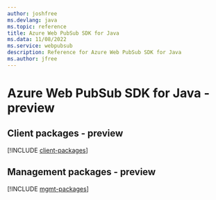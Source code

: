 ```yaml
---
author: joshfree
ms.devlang: java
ms.topic: reference
title: Azure Web PubSub SDK for Java
ms.data: 11/08/2022
ms.service: webpubsub
description: Reference for Azure Web PubSub SDK for Java
ms.author: jfree
---
```

# Azure Web PubSub SDK for Java - preview

## Client packages - preview
[!INCLUDE [client-packages](web-pubsub-client-index.md)]
## Management packages - preview
[!INCLUDE [mgmt-packages](web-pubsub-mgmt-index.md)]